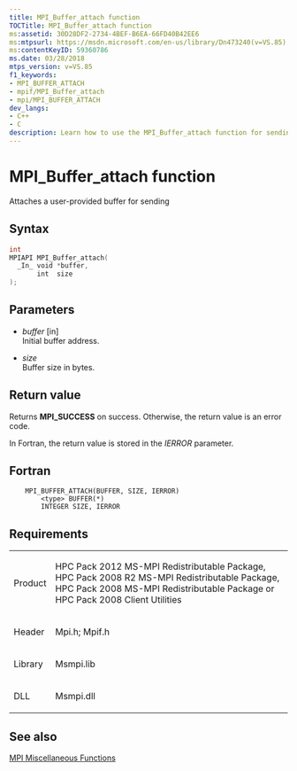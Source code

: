```yaml
---
title: MPI_Buffer_attach function
TOCTitle: MPI_Buffer_attach function
ms:assetid: 30D28DF2-2734-4BEF-B6EA-66FD40B42EE6
ms:mtpsurl: https://msdn.microsoft.com/en-us/library/Dn473240(v=VS.85)
ms:contentKeyID: 59360786
ms.date: 03/28/2018
mtps_version: v=VS.85
f1_keywords:
- MPI_BUFFER_ATTACH
- mpif/MPI_Buffer_attach
- mpi/MPI_BUFFER_ATTACH
dev_langs:
- C++
- C
description: Learn how to use the MPI_Buffer_attach function for sending in MS-MPI Redistributable Package. Includes syntax, parameters, and return values.
---
```


# MPI\_Buffer\_attach function

Attaches a user-provided buffer for sending

## Syntax

``` c++
int
MPIAPI MPI_Buffer_attach(
  _In_ void *buffer,
       int  size
);
```

## Parameters

  - *buffer* \[in\]  
    Initial buffer address.

  - *size*  
    Buffer size in bytes.

## Return value

Returns **MPI\_SUCCESS** on success. Otherwise, the return value is an error code.

In Fortran, the return value is stored in the *IERROR* parameter.

## Fortran

``` FORTRAN
    MPI_BUFFER_ATTACH(BUFFER, SIZE, IERROR)
        <type> BUFFER(*)
        INTEGER SIZE, IERROR
```

## Requirements

<table>
<colgroup>
<col  />
<col  />
</colgroup>
<tbody>
<tr class="odd">
<td><p>Product</p></td>
<td><p>HPC Pack 2012 MS-MPI Redistributable Package, HPC Pack 2008 R2 MS-MPI Redistributable Package, HPC Pack 2008 MS-MPI Redistributable Package or HPC Pack 2008 Client Utilities</p></td>
</tr>
<tr class="even">
<td><p>Header</p></td>
<td>Mpi.h;
Mpif.h</td>
</tr>
<tr class="odd">
<td><p>Library</p></td>
<td>Msmpi.lib</td>
</tr>
<tr class="even">
<td><p>DLL</p></td>
<td>Msmpi.dll</td>
</tr>
</tbody>
</table>


## See also

[MPI Miscellaneous Functions](mpi-miscellaneous-functions.md)

